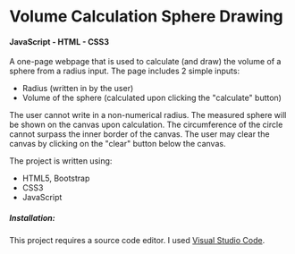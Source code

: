 # Volume Calculation Sphere Drawing
#### JavaScript - HTML - CSS3

A one-page webpage that is used to calculate (and draw) the volume of a sphere from a radius input.
The page includes 2 simple inputs: 
- Radius (written in by the user)
- Volume of the sphere (calculated upon clicking the "calculate" button)

The user cannot write in a non-numerical radius.
The measured sphere will be shown on the canvas upon calculation.
The circumference of the circle cannot surpass the inner border of the canvas. 
The user may clear the canvas by clicking on the "clear" button below the canvas.

The project is written using:

  - HTML5, Bootstrap
  - CSS3
  - JavaScript
    
##### Installation:

This project requires a source code editor.
I used [Visual Studio Code](https://code.visualstudio.com/).


 
